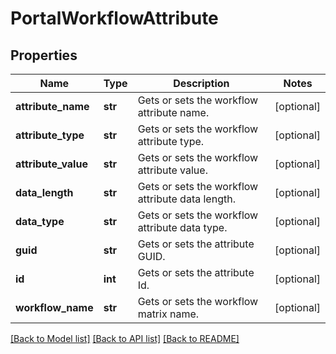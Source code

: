 # PortalWorkflowAttribute

## Properties
Name | Type | Description | Notes
------------ | ------------- | ------------- | -------------
**attribute_name** | **str** | Gets or sets the workflow attribute name. | [optional] 
**attribute_type** | **str** | Gets or sets the workflow attribute type. | [optional] 
**attribute_value** | **str** | Gets or sets the workflow attribute value. | [optional] 
**data_length** | **str** | Gets or sets the workflow attribute data length. | [optional] 
**data_type** | **str** | Gets or sets the workflow attribute data type. | [optional] 
**guid** | **str** | Gets or sets the attribute GUID. | [optional] 
**id** | **int** | Gets or sets the attribute Id. | [optional] 
**workflow_name** | **str** | Gets or sets the workflow matrix name. | [optional] 

[[Back to Model list]](../README.md#documentation-for-models) [[Back to API list]](../README.md#documentation-for-api-endpoints) [[Back to README]](../README.md)



